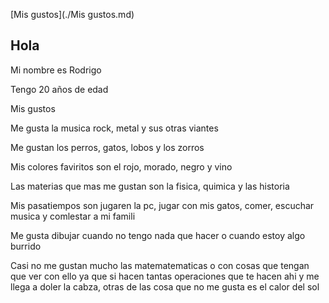 
[Mis gustos](./Mis gustos.md)

## Hola

Mi nombre es Rodrigo

Tengo 20 años de edad

Mis gustos

Me gusta la musica rock, metal y sus otras viantes

Me gustan los perros, gatos, lobos y los zorros

Mis colores faviritos  son el rojo, morado, negro y vino 

Las materias que mas me gustan son la fisica, quimica y las historia

Mis pasatiempos son jugaren la pc, jugar con mis gatos, comer, escuchar musica y comlestar a mi famili

Me gusta dibujar cuando no tengo nada que hacer o cuando estoy algo burrido

Casi no me gustan mucho las matematematicas o con cosas que tengan que ver con ello ya que si hacen tantas operaciones que te hacen ahi y me llega a doler la cabza, otras de las cosa que no me gusta es el calor del sol

